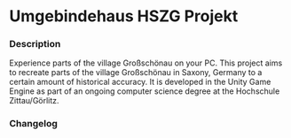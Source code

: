 # Umgebindehaus HSZG Projekt

### Description
Experience parts of the village Großschönau on your PC.
This project aims to recreate parts of the village Großschönau in Saxony, Germany to a certain amount of historical accuracy.
It is developed in the Unity Game Engine as part of an ongoing computer science degree at the Hochschule Zittau/Görlitz.

### Changelog
